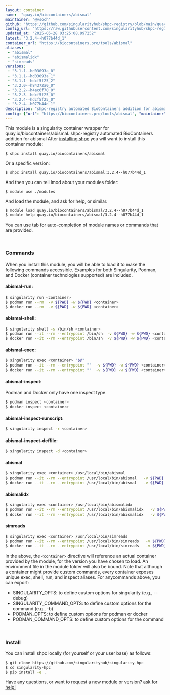 ```yaml
---
layout: container
name:  "quay.io/biocontainers/abismal"
maintainer: "@vsoch"
github: "https://github.com/singularityhub/shpc-registry/blob/main/quay.io/biocontainers/abismal/container.yaml"
config_url: "https://raw.githubusercontent.com/singularityhub/shpc-registry/main/quay.io/biocontainers/abismal/container.yaml"
updated_at: "2025-05-28 03:25:08.997252"
latest: "3.2.4--h077b44d_1"
container_url: "https://biocontainers.pro/tools/abismal"
aliases:
 - "abismal"
 - "abismalidx"
 - "simreads"
versions:
 - "3.1.1--hd03093a_0"
 - "3.1.1--hd03093a_1"
 - "3.1.1--hdcf5f25_2"
 - "3.2.0--h84372a0_0"
 - "3.2.2--h4ac6f70_0"
 - "3.2.3--hdcf5f25_0"
 - "3.2.4--hdcf5f25_0"
 - "3.2.4--h077b44d_1"
description: "shpc-registry automated BioContainers addition for abismal"
config: {"url": "https://biocontainers.pro/tools/abismal", "maintainer": "@vsoch", "description": "shpc-registry automated BioContainers addition for abismal", "latest": {"3.2.4--h077b44d_1": "sha256:adace4bfb9e8ef0eec6c052e14cb5f23237e6bc121252bdc0e20740ee536583b"}, "tags": {"3.1.1--hd03093a_0": "sha256:ba2852ae4d7adc88ca99f8d25ab7df9a74bf397138867dfd88ecd6130ab5998d", "3.1.1--hd03093a_1": "sha256:787094fb7bee8f4f5ce8965231db57cfb680a47953d2eb9d9d9df594534f8c4c", "3.1.1--hdcf5f25_2": "sha256:97a6c8f0d592af3fc210b272ade3aa3f3502eff656a8acc5c077e8c513dbbfdf", "3.2.0--h84372a0_0": "sha256:a5df40f609b2b436aa3fd43d1e8c190724305afca18e2fd675e7643c54fdf7d1", "3.2.2--h4ac6f70_0": "sha256:d4b723e00324c8551c6ac7278246b26d4f76ab4de27eb488fbe14f71b59b85bf", "3.2.3--hdcf5f25_0": "sha256:7bb8487e6f449234e9a845f86f03acc63dddfd9a8a8c51ce5fdfb9c456647e23", "3.2.4--hdcf5f25_0": "sha256:b022187f37d8dec1cf75949376f3a48963a81795215a9154b1c9afd7a2f3cce4", "3.2.4--h077b44d_1": "sha256:adace4bfb9e8ef0eec6c052e14cb5f23237e6bc121252bdc0e20740ee536583b"}, "docker": "quay.io/biocontainers/abismal", "aliases": {"abismal": "/usr/local/bin/abismal", "abismalidx": "/usr/local/bin/abismalidx", "simreads": "/usr/local/bin/simreads"}}
---
```


This module is a singularity container wrapper for quay.io/biocontainers/abismal.
shpc-registry automated BioContainers addition for abismal
After [installing shpc](#install) you will want to install this container module:


```bash
$ shpc install quay.io/biocontainers/abismal
```

Or a specific version:

```bash
$ shpc install quay.io/biocontainers/abismal:3.2.4--h077b44d_1
```

And then you can tell lmod about your modules folder:

```bash
$ module use ./modules
```

And load the module, and ask for help, or similar.

```bash
$ module load quay.io/biocontainers/abismal/3.2.4--h077b44d_1
$ module help quay.io/biocontainers/abismal/3.2.4--h077b44d_1
```

You can use tab for auto-completion of module names or commands that are provided.

<br>

### Commands

When you install this module, you will be able to load it to make the following commands accessible.
Examples for both Singularity, Podman, and Docker (container technologies supported) are included.

#### abismal-run:

```bash
$ singularity run <container>
$ podman run --rm  -v ${PWD} -w ${PWD} <container>
$ docker run --rm  -v ${PWD} -w ${PWD} <container>
```

#### abismal-shell:

```bash
$ singularity shell -s /bin/sh <container>
$ podman run --it --rm --entrypoint /bin/sh  -v ${PWD} -w ${PWD} <container>
$ docker run --it --rm --entrypoint /bin/sh  -v ${PWD} -w ${PWD} <container>
```

#### abismal-exec:

```bash
$ singularity exec <container> "$@"
$ podman run --it --rm --entrypoint ""  -v ${PWD} -w ${PWD} <container> "$@"
$ docker run --it --rm --entrypoint ""  -v ${PWD} -w ${PWD} <container> "$@"
```

#### abismal-inspect:

Podman and Docker only have one inspect type.

```bash
$ podman inspect <container>
$ docker inspect <container>
```

#### abismal-inspect-runscript:

```bash
$ singularity inspect -r <container>
```

#### abismal-inspect-deffile:

```bash
$ singularity inspect -d <container>
```


#### abismal

```bash
$ singularity exec <container> /usr/local/bin/abismal
$ podman run --it --rm --entrypoint /usr/local/bin/abismal   -v ${PWD} -w ${PWD} <container> -c " $@"
$ docker run --it --rm --entrypoint /usr/local/bin/abismal   -v ${PWD} -w ${PWD} <container> -c " $@"
```


#### abismalidx

```bash
$ singularity exec <container> /usr/local/bin/abismalidx
$ podman run --it --rm --entrypoint /usr/local/bin/abismalidx   -v ${PWD} -w ${PWD} <container> -c " $@"
$ docker run --it --rm --entrypoint /usr/local/bin/abismalidx   -v ${PWD} -w ${PWD} <container> -c " $@"
```


#### simreads

```bash
$ singularity exec <container> /usr/local/bin/simreads
$ podman run --it --rm --entrypoint /usr/local/bin/simreads   -v ${PWD} -w ${PWD} <container> -c " $@"
$ docker run --it --rm --entrypoint /usr/local/bin/simreads   -v ${PWD} -w ${PWD} <container> -c " $@"
```



In the above, the `<container>` directive will reference an actual container provided
by the module, for the version you have chosen to load. An environment file in the
module folder will also be bound. Note that although a container
might provide custom commands, every container exposes unique exec, shell, run, and
inspect aliases. For anycommands above, you can export:

 - SINGULARITY_OPTS: to define custom options for singularity (e.g., --debug)
 - SINGULARITY_COMMAND_OPTS: to define custom options for the command (e.g., -b)
 - PODMAN_OPTS: to define custom options for podman or docker
 - PODMAN_COMMAND_OPTS: to define custom options for the command

<br>

### Install

You can install shpc locally (for yourself or your user base) as follows:

```bash
$ git clone https://github.com/singularityhub/singularity-hpc
$ cd singularity-hpc
$ pip install -e .
```

Have any questions, or want to request a new module or version? [ask for help!](https://github.com/singularityhub/singularity-hpc/issues)
